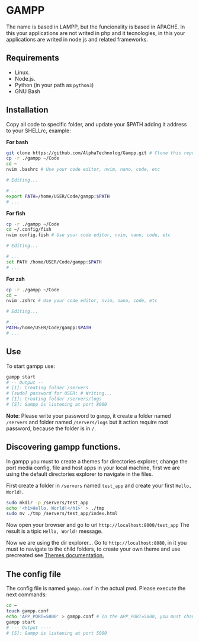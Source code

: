 # GAMPP

The name is based in LAMPP, but the funcionality is based in APACHE.
In this your applications are not writed in php and it tecnologies,
in this your applications are writed in node.js and related frameworks.

## Requirements

- Linux.
- Node.js.
- Python (in your path as `python3`)
- GNU Bash

## Installation

Copy all code to specific folder, and update your $PATH adding it
address to your SHELLrc, example:

**For bash**

```sh
git clone https://github.com/AlphaTechnolog/Gampp.git # Clone this repo
cp -r ./gampp ~/Code
cd ~
nvim .bashrc # Use your code editor, nvim, nano, code, etc

# Editing...

# ...
export PATH=/home/USER/Code/gampp:$PATH
# ...
```

**For fish**

```sh
cp -r ./gampp ~/Code
cd ~/.config/fish
nvim config.fish # Use your code editor, nvim, nano, code, etc

# Editing...

# ...
set PATH /home/USER/Code/gampp:$PATH
# ...
```
**For zsh**

```sh
cp -r ./gampp ~/Code
cd ~
nvim .zshrc # Use your code editor, nvim, nano, code, etc

# Editing...

# ...
PATH=/home/USER/Code/gampp:$PATH
# ...
```
## Use

To start gampp use:

```sh
gampp start
# -- Output --
# [I]: Creating folder /servers
# [sudo] password for USER: # Writing...
# [I]: Creating folder /servers/logs
# [S]: Gampp is listening at port 8000
```

**Note**: Please write your password to `gampp`, it create a folder named `/servers` and folder
named `/servers/logs` but it action require root password, because the folder is in `/`.

## Discovering gampp functions.

In gampp you must to create a themes for directories explorer, change the port media config,
file and host apps in your local machine, first we are using the default directories explorer
to navigate in the files.

First create a folder in `/servers` named `test_app` and create your first `Hello, World!`.

```sh
sudo mkdir -p /servers/test_app
echo '<h1>Hello, World!</h1>' > ./tmp
sudo mv ./tmp /servers/test_app/index.html
```

Now open your browser and go to url `http://localhost:8000/test_app`
The result is a tipic `Hello, World!` message.

Now we are using the dir explorer... Go to `http://localhost:8080`, in it you must to navigate to
the child folders, to create your own theme and use precreated see [Themes documentation.](./themes/README.md)

## The config file

The config file is named `gampp.conf` in the actual pwd. Please execute the next commands:

```sh
cd ~
touch gampp.conf
echo 'APP_PORT=5000' > gampp.conf # In the APP_PORT=5000, you must change 5000 to the port
gampp start
# --- Output ----
# [S]: Gampp is listening at port 5000
```